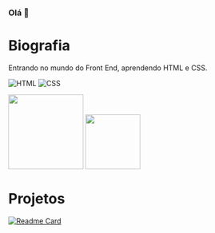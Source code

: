 ### Olá 👋

# Biografia

Entrando no mundo do Front End, aprendendo HTML e CSS.

![HTML](https://img.shields.io/badge/HTML5-E34F26?style=for-the-badge&logo=html5&logoColor=white)
![CSS](https://img.shields.io/badge/CSS3-1572B6?style=for-the-badge&logo=css3&logoColor=white)

<img height="150em" src="https://github-readme-stats.vercel.app/api?username=devcarolis&show_icons=true&theme=dracula&include_all_commits=true&count_private=true"/>    

<img height="110em" src="https://github-readme-stats.vercel.app/api/top-langs/?username=devcarolis&layout=compact&langs_count=7&theme=dracula"/>

# Projetos

[![Readme Card](https://github-readme-stats.vercel.app/api/pin/?username=devcarolis&repo=devweek.github.io)](https://github.com/anuraghazra/github-readme-stats)

